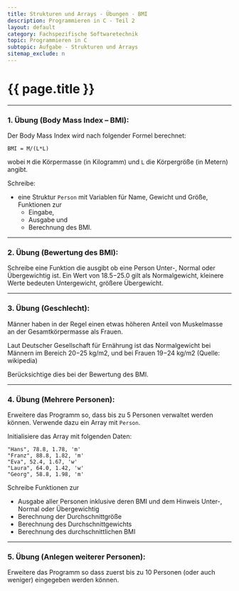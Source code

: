 ```yaml
---
title: Strukturen und Arrays - Übungen - BMI
description: Programmieren in C - Teil 2
layout: default
category: Fachspezifische Softwaretechnik
topic: Programmieren in C
subtopic: Aufgabe - Strukturen und Arrays
sitemap_exclude: n
---
```


# {{ page.title }}


----
### 1. Übung (Body Mass Index – BMI):
Der Body Mass Index wird nach folgender Formel berechnet:

`BMI = M/(L*L)`

wobei `M` die Körpermasse (in Kilogramm) und `L` die Körpergröße (in Metern) angibt.

Schreibe:
* eine Struktur `Person` mit Variablen für Name, Gewicht und Größe,
  Funktionen zur
    * Eingabe,
    * Ausgabe und
    * Berechnung des BMI.
    
----

### 2. Übung (Bewertung des BMI):
Schreibe eine Funktion die ausgibt ob eine Person Unter-, Normal oder Übergewichtig ist. Ein Wert von 18.5−25.0 gilt als Normalgewicht, kleinere Werte bedeuten Untergewicht, größere Übergewicht.


----

### 3. Übung (Geschlecht):
Männer haben in der Regel einen etwas höheren Anteil von Muskelmasse an der Gesamtkörpermasse als Frauen.

Laut Deutscher Gesellschaft für Ernährung ist das Normalgewicht bei Männern im Bereich 20−25 kg/m2, und bei Frauen 19−24 kg/m2 (Quelle: wikipedia)

Berücksichtige dies bei der Bewertung des BMI.

----

### 4. Übung (Mehrere Personen):

Erweitere das Programm so, dass bis zu 5 Personen verwaltet werden können. Verwende dazu ein Array mit `Person`.

Initialisiere das Array mit folgenden Daten:
```
"Hans", 78.8, 1.78, 'm'
"Franz", 88.8, 1.82, 'm'
"Eva", 52.4, 1.67, 'w'
"Laura", 64.0, 1.42, 'w'
"Georg", 58.8, 1.98, 'm'
```

Schreibe Funktionen zur
* Ausgabe aller Personen inklusive deren BMI und dem Hinweis Unter-, Normal oder Übergewichtig
* Berechnung der Durchschnittgröße
* Berechnung des Durchschnittgewichts
* Berechnung des durchschnittlichen BMI

----

### 5. Übung (Anlegen weiterer Personen):

Erweitere das Programm so dass zuerst bis zu 10 Personen (oder auch weniger) eingegeben werden können. 
